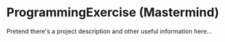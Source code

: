 # ProgrammingExercise (Mastermind)
Pretend there's a project description and other useful information here...
